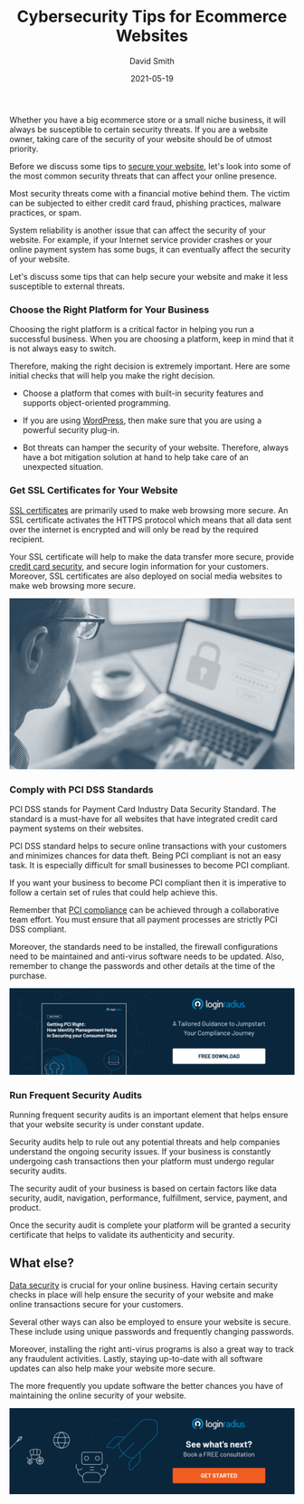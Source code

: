 ﻿---
type: fuel
title: "Cybersecurity Tips for Ecommerce Websites"
date: "2021-05-19"
coverImage: "cybersecurity-tips-for-ecommerce.jpg"
tags: ["loginradius"]
featured: false
author: "David Smith"
description: "Whether you run a big business or a small niche online store, you should always be on your guard against possible security threats. Here are some of the most important tips to remember about keeping your site secure."
metadescription: "Cybercrime is a big threat to every business online. Here are some tips to help you build a secure ecommerce website that is less susceptible to external threats."
metatitle: "Cybersecurity Tips for Ecommerce Websites"
---

Whether you have a big ecommerce store or a small niche business, it will always be susceptible to certain security threats. If you are a website owner, taking care of the security of your website should be of utmost priority.

Before we discuss some tips to [secure your website](https://www.loginradius.com/blog/async/3-simple-ways-to-secure-your-websites-applications/), let's look into some of the most common security threats that can affect your online presence.

Most security threats come with a financial motive behind them. The victim can be subjected to either credit card fraud, phishing practices, malware practices, or spam.

System reliability is another issue that can affect the security of your website. For example, if your Internet service provider crashes or your online payment system has some bugs, it can eventually affect the security of your website.

Let's discuss some tips that can help secure your website and make it less susceptible to external threats.

### Choose the Right Platform for Your Business

Choosing the right platform is a critical factor in helping you run a successful business. When you are choosing a platform, keep in mind that it is not always easy to switch.

Therefore, making the right decision is extremely important. Here are some initial checks that will help you make the right decision.

- Choose a platform that comes with built-in security features and supports object-oriented programming.

- If you are using [WordPress](https://www.loginradius.com/integrations/wordpress/), then make sure that you are using a powerful security plug-in.

- Bot threats can hamper the security of your website. Therefore, always have a bot mitigation solution at hand to help take care of an unexpected situation.

### Get SSL Certificates for Your Website

[SSL certificates](https://www.loginradius.com/blog/async/lets-encrypt-with-ssl-certificates/) are primarily used to make web browsing more secure. An SSL certificate activates the HTTPS protocol which means that all data sent over the internet is encrypted and will only be read by the required recipient.

Your SSL certificate will help to make the data transfer more secure, provide [credit card security](http://www.cardzgroup.com/ContactSmartCard.html), and secure login information for your customers. Moreover, SSL certificates are also deployed on social media websites to make web browsing more secure.

![cybersecurity-ecommerce](cybersecurity-ecommerce.jpg)

### Comply with PCI DSS Standards

PCI DSS stands for Payment Card Industry Data Security Standard. The standard is a must-have for all websites that have integrated credit card payment systems on their websites.

PCI DSS standard helps to secure online transactions with your customers and minimizes chances for data theft. Being PCI compliant is not an easy task. It is especially difficult for small businesses to become PCI compliant.

If you want your business to become PCI compliant then it is imperative to follow a certain set of rules that could help achieve this.

Remember that [PCI compliance](https://www.comptia.org/blog/5-simple-ways-to-become-pci-dss-compliant) can be achieved through a collaborative team effort. You must ensure that all payment processes are strictly PCI DSS compliant.

Moreover, the standards need to be installed, the firewall configurations need to be maintained and anti-virus software needs to be updated. Also, remember to change the passwords and other details at the time of the purchase.

[![Getting-PCI-Right](Getting-PCI-Right.png)](https://www.loginradius.com/resource/pci-dss-framework-whitepaper)

### Run Frequent Security Audits

Running frequent security audits is an important element that helps ensure that your website security is under constant update.

Security audits help to rule out any potential threats and help companies understand the ongoing security issues. If your business is constantly undergoing cash transactions then your platform must undergo regular security audits.

The security audit of your business is based on certain factors like data security, audit, navigation, performance, fulfillment, service, payment, and product.

Once the security audit is complete your platform will be granted a security certificate that helps to validate its authenticity and security.

## What else?

[Data security](https://www.loginradius.com/blog/start-with-identity/2020/12/data-security-best-practices/) is crucial for your online business. Having certain security checks in place will help ensure the security of your website and make online transactions secure for your customers.

Several other ways can also be employed to ensure your website is secure. These include using unique passwords and frequently changing passwords.

Moreover, installing the right anti-virus programs is also a great way to track any fraudulent activities. Lastly, staying up-to-date with all software updates can also help make your website more secure.

The more frequently you update software the better chances you have of maintaining the online security of your website.

[![book-a-demo-Consultation](book-a-demo.png)](https://www.loginradius.com/book-a-demo/)
